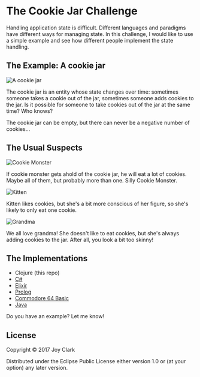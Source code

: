# The Cookie Jar Challenge

Handling application state is difficult. Different languages and paradigms have different ways for managing state. In this challenge, I would like to use a simple example and see how different people implement the state handling. 

## The Example: A cookie jar

![A cookie jar](https://joyclark.org/img/thumbnail/cookie5.jpeg)

The cookie jar is an entity whose state changes over time: sometimes someone takes a cookie out of the jar, sometimes someone adds cookies to the jar. Is it possible for someone to take cookies out of the jar at the same time? Who knows?

The cookie jar can be empty, but there can never be a negative number of cookies...

## The Usual Suspects

![Cookie Monster](https://joyclark.org/img/thumbnail/cookiemonster.jpeg)

If cookie monster gets ahold of the cookie jar, he will eat a lot of cookies. Maybe all of them, but probably more than one. Silly Cookie Monster.

![Kitten](https://joyclark.org/img/thumbnail/kitten.jpeg)

Kitten likes cookies, but she's a bit more conscious of her figure, so she's likely to only eat one cookie.

![Grandma](https://joyclark.org/img/thumbnail/grandma.jpeg)

We all love grandma! She doesn't like to eat cookies, but she's always adding cookies to the jar. After all, you look a bit too skinny!

## The Implementations

* Clojure (this repo)
* [C#](https://github.com/programming-wolf/CookieJar)
* [Elixir](https://github.com/mmainz/cookie_jar)
* [Prolog](https://gist.github.com/bendisposto/0704b341f2a78b8f82e4653ba769636e)
* [Commodore 64 Basic](https://twitter.com/jbendisposto/status/904662544245297152)
* [Java](https://gist.github.com/michael-simons/2628bb782dec9058efb1e94a6f252047)

Do you have an example? Let me know!


## License

Copyright © 2017 Joy Clark

Distributed under the Eclipse Public License either version 1.0 or (at
your option) any later version.
